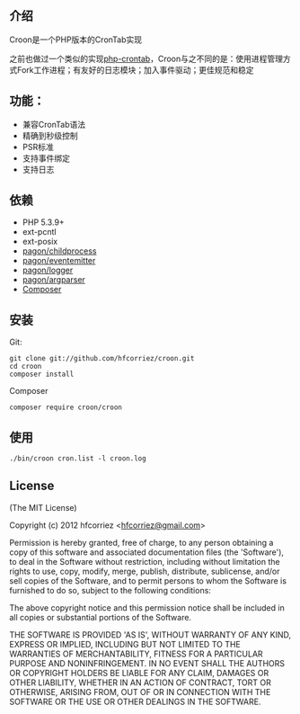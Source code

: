 ## 介绍

Croon是一个PHP版本的CronTab实现

之前也做过一个类似的实现[php-crontab](https://github.com/hfcorriez/php-crontab)，Croon与之不同的是：使用进程管理方式Fork工作进程；有友好的日志模块；加入事件驱动；更佳规范和稳定

## 功能：

- 兼容CronTab语法
- 精确到秒级控制
- PSR标准
- 支持事件绑定
- 支持日志

## 依赖

- PHP 5.3.9+
- ext-pcntl
- ext-posix
- [pagon/childprocess](https://github.com/hfcorriez/php-childprocess)
- [pagon/eventemitter](https://github.com/hfcorriez/php-eventemitter)
- [pagon/logger](https://github.com/pagon/logger)
- [pagon/argparser](https://github.com/hfcorriez/php-argparser)
- [Composer](http://getcomposer.org)

## 安装

Git:

```
git clone git://github.com/hfcorriez/croon.git
cd croon
composer install
```

Composer

```
composer require croon/croon
```

## 使用

```
./bin/croon cron.list -l croon.log
```

## License

(The MIT License)

Copyright (c) 2012 hfcorriez &lt;hfcorriez@gmail.com&gt;

Permission is hereby granted, free of charge, to any person obtaining
a copy of this software and associated documentation files (the
'Software'), to deal in the Software without restriction, including
without limitation the rights to use, copy, modify, merge, publish,
distribute, sublicense, and/or sell copies of the Software, and to
permit persons to whom the Software is furnished to do so, subject to
the following conditions:

The above copyright notice and this permission notice shall be
included in all copies or substantial portions of the Software.

THE SOFTWARE IS PROVIDED 'AS IS', WITHOUT WARRANTY OF ANY KIND,
EXPRESS OR IMPLIED, INCLUDING BUT NOT LIMITED TO THE WARRANTIES OF
MERCHANTABILITY, FITNESS FOR A PARTICULAR PURPOSE AND NONINFRINGEMENT.
IN NO EVENT SHALL THE AUTHORS OR COPYRIGHT HOLDERS BE LIABLE FOR ANY
CLAIM, DAMAGES OR OTHER LIABILITY, WHETHER IN AN ACTION OF CONTRACT,
TORT OR OTHERWISE, ARISING FROM, OUT OF OR IN CONNECTION WITH THE
SOFTWARE OR THE USE OR OTHER DEALINGS IN THE SOFTWARE.

